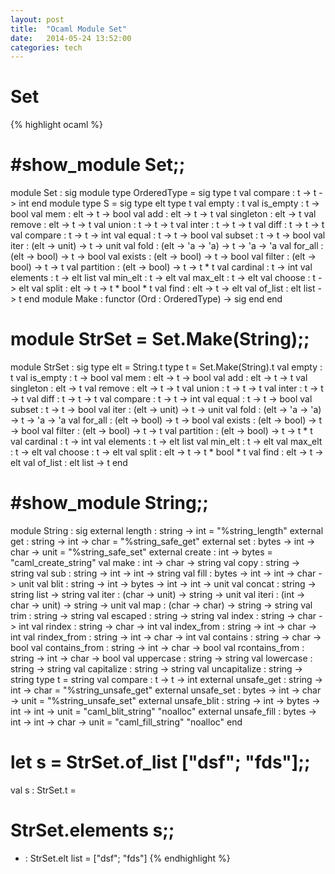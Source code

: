 ```yaml
---
layout: post
title:  "Ocaml Module Set"
date:   2014-05-24 13:52:00
categories: tech 
---
```


# Set

{% highlight ocaml %}
# #show_module Set;;
module Set :
  sig
    module type OrderedType = sig type t val compare : t -> t -> int end
    module type S =
      sig
        type elt
        type t
        val empty : t
        val is_empty : t -> bool
        val mem : elt -> t -> bool
        val add : elt -> t -> t
        val singleton : elt -> t
        val remove : elt -> t -> t
        val union : t -> t -> t
        val inter : t -> t -> t
        val diff : t -> t -> t
        val compare : t -> t -> int
        val equal : t -> t -> bool
        val subset : t -> t -> bool
        val iter : (elt -> unit) -> t -> unit
        val fold : (elt -> 'a -> 'a) -> t -> 'a -> 'a
        val for_all : (elt -> bool) -> t -> bool
        val exists : (elt -> bool) -> t -> bool
        val filter : (elt -> bool) -> t -> t
        val partition : (elt -> bool) -> t -> t * t
        val cardinal : t -> int
        val elements : t -> elt list
        val min_elt : t -> elt
        val max_elt : t -> elt
        val choose : t -> elt
        val split : elt -> t -> t * bool * t
        val find : elt -> t -> elt
        val of_list : elt list -> t
      end
    module Make : functor (Ord : OrderedType) -> sig  end
  end
# module StrSet = Set.Make(String);;
module StrSet :
  sig
    type elt = String.t
    type t = Set.Make(String).t
    val empty : t
    val is_empty : t -> bool
    val mem : elt -> t -> bool
    val add : elt -> t -> t
    val singleton : elt -> t
    val remove : elt -> t -> t
    val union : t -> t -> t
    val inter : t -> t -> t
    val diff : t -> t -> t
    val compare : t -> t -> int
    val equal : t -> t -> bool
    val subset : t -> t -> bool
    val iter : (elt -> unit) -> t -> unit
    val fold : (elt -> 'a -> 'a) -> t -> 'a -> 'a
    val for_all : (elt -> bool) -> t -> bool
    val exists : (elt -> bool) -> t -> bool
    val filter : (elt -> bool) -> t -> t
    val partition : (elt -> bool) -> t -> t * t
    val cardinal : t -> int
    val elements : t -> elt list
    val min_elt : t -> elt
    val max_elt : t -> elt
    val choose : t -> elt
    val split : elt -> t -> t * bool * t
    val find : elt -> t -> elt
    val of_list : elt list -> t
  end
# #show_module String;;
module String :
  sig
    external length : string -> int = "%string_length"
    external get : string -> int -> char = "%string_safe_get"
    external set : bytes -> int -> char -> unit = "%string_safe_set"
    external create : int -> bytes = "caml_create_string"
    val make : int -> char -> string
    val copy : string -> string
    val sub : string -> int -> int -> string
    val fill : bytes -> int -> int -> char -> unit
    val blit : string -> int -> bytes -> int -> int -> unit
    val concat : string -> string list -> string
    val iter : (char -> unit) -> string -> unit
    val iteri : (int -> char -> unit) -> string -> unit
    val map : (char -> char) -> string -> string
    val trim : string -> string
    val escaped : string -> string
    val index : string -> char -> int
    val rindex : string -> char -> int
    val index_from : string -> int -> char -> int
    val rindex_from : string -> int -> char -> int
    val contains : string -> char -> bool
    val contains_from : string -> int -> char -> bool
    val rcontains_from : string -> int -> char -> bool
    val uppercase : string -> string
    val lowercase : string -> string
    val capitalize : string -> string
    val uncapitalize : string -> string
    type t = string
    val compare : t -> t -> int
    external unsafe_get : string -> int -> char = "%string_unsafe_get"
    external unsafe_set : bytes -> int -> char -> unit = "%string_unsafe_set"
    external unsafe_blit : string -> int -> bytes -> int -> int -> unit
      = "caml_blit_string" "noalloc"
    external unsafe_fill : bytes -> int -> int -> char -> unit
      = "caml_fill_string" "noalloc"
  end
# let s = StrSet.of_list ["dsf"; "fds"];;
val s : StrSet.t = <abstr>
# StrSet.elements s;;
- : StrSet.elt list = ["dsf"; "fds"]
{% endhighlight %}
